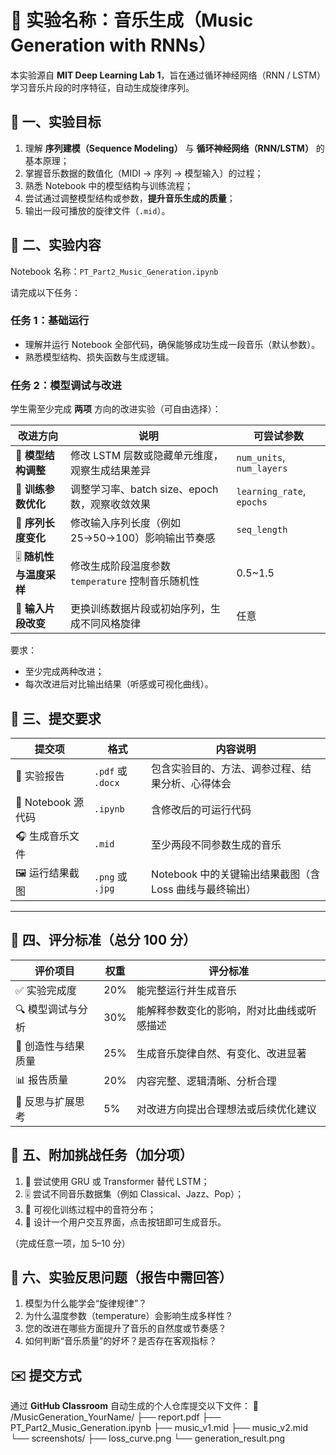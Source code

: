 # 🎵 实验名称：音乐生成（Music Generation with RNNs）

本实验源自 **MIT Deep Learning Lab 1**，旨在通过循环神经网络（RNN / LSTM）学习音乐片段的时序特征，自动生成旋律序列。

## 🧭 一、实验目标
1. 理解 **序列建模（Sequence Modeling）** 与 **循环神经网络（RNN/LSTM）** 的基本原理；
2. 掌握音乐数据的数值化（MIDI → 序列 → 模型输入）的过程；
3. 熟悉 Notebook 中的模型结构与训练流程；
4. 尝试通过调整模型结构或参数，**提升音乐生成的质量**；
5. 输出一段可播放的旋律文件（`.mid`）。

## 🧩 二、实验内容

Notebook 名称：`PT_Part2_Music_Generation.ipynb`

请完成以下任务：

### **任务 1：基础运行**
- 理解并运行 Notebook 全部代码，确保能够成功生成一段音乐（默认参数）。
- 熟悉模型结构、损失函数与生成逻辑。

### **任务 2：模型调试与改进**
学生需至少完成 **两项** 方向的改进实验（可自由选择）：

| 改进方向 | 说明 | 可尝试参数 |
|-----------|------|------------|
| 🎼 **模型结构调整** | 修改 LSTM 层数或隐藏单元维度，观察生成结果差异 | `num_units`, `num_layers` |
| 🧠 **训练参数优化** | 调整学习率、batch size、epoch 数，观察收敛效果 | `learning_rate`, `epochs` |
| 🎵 **序列长度变化** | 修改输入序列长度（例如 25→50→100）影响输出节奏感 | `seq_length` |
| 🎚 **随机性与温度采样** | 修改生成阶段温度参数 `temperature` 控制音乐随机性 | 0.5~1.5 |
| 🎤 **输入片段改变** | 更换训练数据片段或初始序列，生成不同风格旋律 | 任意 |

要求：
- 至少完成两种改进；
- 每次改进后对比输出结果（听感或可视化曲线）。

## 🧾 三、提交要求

| 提交项 | 格式 | 内容说明 |
|--------|------|----------|
| 📘 实验报告 | `.pdf` 或 `.docx` | 包含实验目的、方法、调参过程、结果分析、心得体会 |
| 🧮 Notebook 源代码 | `.ipynb` | 含修改后的可运行代码 |
| 🎧 生成音乐文件 | `.mid` | 至少两段不同参数生成的音乐 |
| 🖼 运行结果截图 | `.png` 或 `.jpg` | Notebook 中的关键输出结果截图（含 Loss 曲线与最终输出） |

---

## 🧮 四、评分标准（总分 100 分）

| 评价项目 | 权重 | 评分标准 |
|-----------|-------|-----------|
| ✅ 实验完成度 | 20% | 能完整运行并生成音乐 |
| 🔍 模型调试与分析 | 30% | 能解释参数变化的影响，附对比曲线或听感描述 |
| 🎵 创造性与结果质量 | 25% | 生成音乐旋律自然、有变化、改进显著 |
| 📊 报告质量 | 20% | 内容完整、逻辑清晰、分析合理 |
| 🧠 反思与扩展思考 | 5% | 对改进方向提出合理想法或后续优化建议 |

## 🧠 五、附加挑战任务（加分项）

1. 🎼 尝试使用 GRU 或 Transformer 替代 LSTM；
2. 🎚 尝试不同音乐数据集（例如 Classical、Jazz、Pop）；
3. 🧩 可视化训练过程中的音符分布；
4. 🎹 设计一个用户交互界面，点击按钮即可生成音乐。

（完成任意一项，加 5–10 分）

## 🧠 六、实验反思问题（报告中需回答）

1. 模型为什么能学会“旋律规律”？  
2. 为什么温度参数（temperature）会影响生成多样性？  
3. 您的改进在哪些方面提升了音乐的自然度或节奏感？  
4. 如何判断“音乐质量”的好坏？是否存在客观指标？

## ✉️ 提交方式

通过 **GitHub Classroom** 自动生成的个人仓库提交以下文件：
📁 /MusicGeneration_YourName/
├── report.pdf
├── PT_Part2_Music_Generation.ipynb
├── music_v1.mid
├── music_v2.mid
└── screenshots/
├── loss_curve.png
└── generation_result.png

